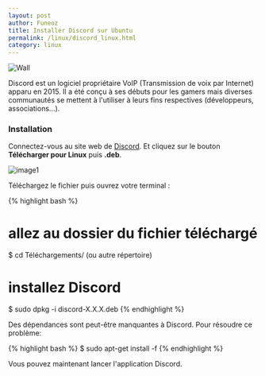 ```yaml
---
layout: post
author: Funeoz
title: Installer Discord sur Ubuntu
permalink: /linux/discord_linux.html
category: linux
---
```


![Wall](/techlovers/assets/2019-09-22/image2discord.png)

Discord est un logiciel propriétaire VoIP (Transmission de voix par Internet) apparu en 2015. Il a été conçu à ses débuts pour les gamers mais diverses communautés se mettent à l'utiliser à leurs fins respectives (développeurs, associations...).

### Installation

Connectez-vous au site web de [Discord](https://discordapp.com). Et cliquez sur le bouton **Télécharger pour Linux** puis **.deb**.

![image1](/techlovers/assets/2019-09-22/image1discord.png)

Téléchargez le fichier puis ouvrez votre terminal :

{% highlight bash %}
# allez au dossier du fichier téléchargé 
$ cd Téléchargements/ (ou autre répertoire)
# installez Discord
$ sudo dpkg -i discord-X.X.X.deb
{% endhighlight %}

Des dépendances sont peut-être manquantes à Discord. Pour résoudre ce problème:

{% highlight bash %}
$ sudo apt-get install -f
{% endhighlight %}

Vous pouvez maintenant lancer l'application Discord.
